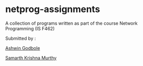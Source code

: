 # netprog-assignments
A collection of programs written as part of the course Network Programming (IS F462)

Submitted by :

[Ashwin Godbole](https://github.com/aelobdog/)

[Samarth Krishna Murthy](https://github.com/samarthkm/)
